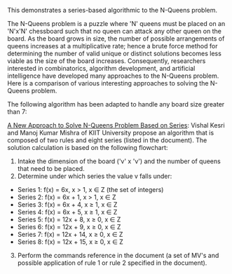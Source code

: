 This demonstrates a series-based algorithmic to the N-Queens problem.

The N-Queens problem is a puzzle where 'N' queens must be placed on an 'N'x'N' chessboard such that no queen can attack any other queen on the board. As the board grows in size, the number of possible arrangements of queens increases at a multiplicative rate; hence a brute force method for determining the number of valid unique or distinct solutions becomes less viable as the size of the board increases. Consequently, researchers interested in combinatorics, algorithm development, and artificial intelligence have developed many approaches to the N-Queens problem. Here is a comparison of various interesting approaches to solving the N-Queens problem.

The following algorithm has been adapted to handle any board size greater than 7:

[A New Approach to Solve N-Queens Problem Based on Series](https://www.researchgate.net/publication/321192822_A_new_approach_to_solve_n-queens_problem_based_on_series):
Vishal Kesri and Manoj Kumar Mishra of KIIT University propose an algorithm that is composed of two rules and eight series (listed in the document). The solution calculation is based on the following flowchart:

1) Intake the dimension of the board ('v' x 'v') and the number of queens that need to be placed.
2) Determine under which series the value v falls under:
  - Series 1: f(x) = 6x,        x > 1, x ∈ Z (the set of integers) 
  - Series 2: f(x) = 6x + 1,    x > 1, x ∈ Z
  - Series 3: f(x) = 6x + 4,    x ≥ 1, x ∈ Z
  - Series 4: f(x) = 6x + 5,    x ≥ 1, x ∈ Z 
  - Series 5: f(x) = 12x + 8,   x ≥ 0, x ∈ Z 
  - Series 6: f(x) = 12x + 9,   x ≥ 0, x ∈ Z 
  - Series 7: f(x) = 12x + 14,  x ≥ 0, x ∈ Z 
  - Series 8: f(x) = 12x + 15,  x ≥ 0, x ∈ Z
3) Perform the commands reference in the document (a set of MV's and possible application of rule 1 or rule 2 specified in the document).
